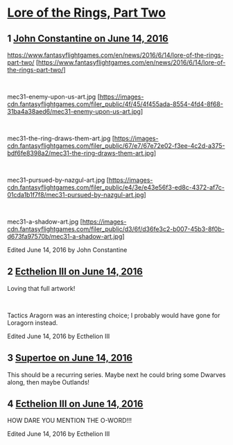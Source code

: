 # [Lore of the Rings, Part Two](https://community.fantasyflightgames.com/topic/222631-lore-of-the-rings-part-two/)

## 1 [John Constantine on June 14, 2016](https://community.fantasyflightgames.com/topic/222631-lore-of-the-rings-part-two/?do=findComment&comment=2266472)

https://www.fantasyflightgames.com/en/news/2016/6/14/lore-of-the-rings-part-two/ [https://www.fantasyflightgames.com/en/news/2016/6/14/lore-of-the-rings-part-two/]

 

mec31-enemy-upon-us-art.jpg [https://images-cdn.fantasyflightgames.com/filer_public/4f/45/4f455ada-8554-4fd4-8f68-31ba4a38aed6/mec31-enemy-upon-us-art.jpg]

 

mec31-the-ring-draws-them-art.jpg [https://images-cdn.fantasyflightgames.com/filer_public/67/e7/67e72e02-f3ee-4c2d-a375-bdf6fe8398a2/mec31-the-ring-draws-them-art.jpg]

 

mec31-pursued-by-nazgul-art.jpg [https://images-cdn.fantasyflightgames.com/filer_public/e4/3e/e43e56f3-ed8c-4372-af7c-01cda1b1f7f8/mec31-pursued-by-nazgul-art.jpg]

 

mec31-a-shadow-art.jpg [https://images-cdn.fantasyflightgames.com/filer_public/d3/6f/d36fe3c2-b007-45b3-8f0b-d673fa97570b/mec31-a-shadow-art.jpg]

Edited June 14, 2016 by John Constantine

## 2 [Ecthelion III on June 14, 2016](https://community.fantasyflightgames.com/topic/222631-lore-of-the-rings-part-two/?do=findComment&comment=2266484)

Loving that full artwork!

 

Tactics Aragorn was an interesting choice; I probably would have gone for Loragorn instead.

Edited June 14, 2016 by Ecthelion III

## 3 [Supertoe on June 14, 2016](https://community.fantasyflightgames.com/topic/222631-lore-of-the-rings-part-two/?do=findComment&comment=2266498)

This should be a recurring series. Maybe next he could bring some Dwarves along, then maybe Outlands!

## 4 [Ecthelion III on June 14, 2016](https://community.fantasyflightgames.com/topic/222631-lore-of-the-rings-part-two/?do=findComment&comment=2266676)

HOW DARE YOU MENTION THE O-WORD!!!

Edited June 14, 2016 by Ecthelion III

